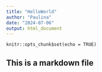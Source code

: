 ```yaml
---
title: "HelloWorld"
author: "Paulina"
date: "2024-07-06"
output: html_document
---
```


```{r setup, include=FALSE}
knitr::opts_chunk$set(echo = TRUE)
```

## This is a markdown file